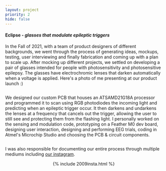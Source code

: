 ```yaml
---
layout: project
priority: 2
hide: false
---
```

#### Eclipse - _glasses that modulate epileptic triggers_

In the Fall of 2021, with a team of product designers of different backgrounds, we went through the
process of generating ideas, mockups, testing, user interviewing and finally fabrication and coming
up with a plan to scale up. After mocking up different projects, we settled on developing a pair of
glasses intended for people with photosensitivity and photosensitive epilepsy. The glasses have
electrochromic lenses that darken automatically when a voltage is applied. Here's a photo of me
presenting at our product launch :)

<img src="" data-echo="/resources/2009prodlaunchphoto.JPG" class="innerphoto" loading="lazy"/>

We designed our custom PCB that houses an ATSAMD21G18A processor and programmed it to scan using RGB
photodiodes the incoming light and predicting when an epileptic trigger occur.
It then darkens and undarkens the lenses at a frequency that cancels out the trigger, allowing the user
to still see and protecting them from the flashing light. I personally worked on
the sensing and modulation code, prototyping on a Feather M0 dev board, designing user interaction, designing and performing EEG trials, coding in Atmel's Microchip Studio and choosing the PCB & circuit components.

<img src="" data-echo="/resources/2009glasses.svg" class="innerphoto" loading="lazy"/>

I was also responsible for documenting our entire process through multiple mediums including [our
instagram](https://www.instagram.com/2.009blue/).
<div style="text-align: center; margin-top: -5px 0">
{% include 2009insta.html %}
